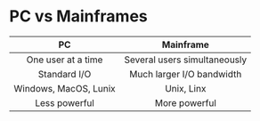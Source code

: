 # PC vs Mainframes 

|          PC           |          Mainframe           |
|:---------------------:|:----------------------------:|
|  One user at a time   | Several users simultaneously |
|     Standard I/O      |  Much larger I/O bandwidth   |
| Windows, MacOS, Lunix |          Unix, Linx          |
|     Less powerful     |        More powerful         |
